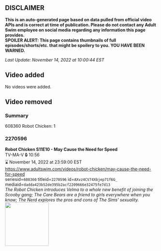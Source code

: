 ## DISCLAIMER
**This is an auto-generated page based on data pulled from official video APIs and is correct at time of publication. Please do not contact any Adult Swim employee on social media regarding any information this page provides.**  
**SPOILER ALERT: This page contains thumbnails of full episodes/shorts/etc. that might be spoilery to you. YOU HAVE BEEN WARNED.**  

_Last Update: November 14, 2022 at 10:00:44 EST_
## Video added
No videos were added.  
## Video removed
### Summary
608360 Robot Chicken: 1  
### 2270596
**Robot Chicken S11E10 - May Cause the Need for Speed**  
TV-MA-V 🔒 10:56  
⌛ November 14, 2022 at 23:59:00 EST  
https://www.adultswim.com/videos/robot-chicken/may-cause-the-need-for-speed  
seriesid=`608360` titleid=`2270596` id=`AXvz4CV74Xbjep71f6G_` mediaid=`dadda423b52de395b2acf2209666e32475fe7d13`  
_The Robot Chicken introduces Velma to a whole new benefit of joining the Scooby gang; The Care Bears are a friend to girls everywhere when you know; The Nerd explores the pros and cons of The Sims' sexuality._  
<a href="https://media.cdn.adultswim.com/uploads/20210921/thumbnails/2_21921145201-RobotChicken_1109_MayCauseTheNeedForSpeed.png"><img src="https://media.cdn.adultswim.com/uploads/20210921/thumbnails/2_21921145201-RobotChicken_1109_MayCauseTheNeedForSpeed.png" height="144px" /></a>
